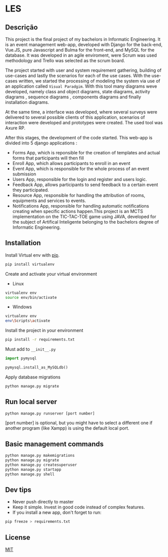 # LES

## Descrição

This project is the final project of my bachelors in Informatic Engineering. It is an event management web-app, developed with Django for the back-end, Vue.JS, pure Javascript and Bulma for the front-end, and MySQL for the database. It was developed in an agile enviroment, were Scrum was used methodology and Trello was selected as the scrum board.

The project started with user and system requirement gathering, building of use-cases and lastly the scenarios for each of the use cases. With the use-cases written, we started the processing of modeling the system via use of an application called ```Visual Paradgim```. With this tool many diagrams weve developed, namely class and object diagrams, state diagrams, activity diagrams , sequence diagrams , components diagrams and finally installation diagrams.

At the same time, a interface was developed, where several surveys were delivered to several possible clients of this application, scenarios of interaction were developed and prototypes were created. The used tool was Axure RP. 

After this stages, the development of the code started. This web-app is divided into 5 django applications : 

+ Forms App, which is reponsible for the creation of templates and actual forms that participants will then fill
+ Enroll App, which allows participants to enroll in an event
+ Event App, which is responsible for the whole process of an event submission
+ Users App, responsible for the login and register and users logic.
+ Feedback App, allows participants to send feedback to a certain event they participated.
+ Resource App, responsible for handling the attribution of rooms, equipments and services to events.
+ Notifications App, responsible for handling automatic notifications creating when specific actions happen.This project is an MCTS implementation on the TIC-TAC-TOE game using JAVA, developed for the subject of Artifical Inteligente belonging to the bachelors degree of Informatic Engineering.

## Installation

Install Virtual env with [pip](https://pypi.org/project/virtualenv/).

```bash
pip install virtualenv
```

Create and activate your virtual environment
- Linux
```bash
virtualenv env
source env/bin/activate
```
- Windows
```bash
virtualenv env
env\Scripts\activate
```

Install the project in your environment
```bash
pip install -r requirements.txt
```


Must add to ``__init__.py``
```python
import pymysql

pymysql.install_as_MySQLdb()
```

Apply database migrations 
```python 
python manage.py migrate
```

## Run local server

```python 
python manage.py runserver [port number]
```
[port number] is optional, but you might have to select a different one if another program (like Xampp) is using the default local port.

## Basic management commands
```python
python manage.py makemigrations 
python manage.py migrate
python manage.py createsuperuser
python manage.py startapp
python manage.py shell
```

## Dev tips
* Never push directly to master
* Keep it simple. Invest in good code instead of complex features.
* If you install a new app, don't forget to run:
```python 
pip freeze > requirements.txt
```


## License
[MIT](https://choosealicense.com/licenses/mit/)
